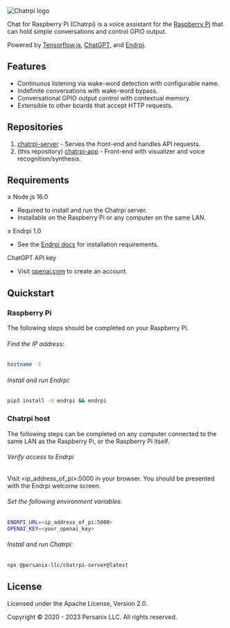 ![Chatrpi logo](https://images.persanix.com/chatrpi/logo-padded.svg)

Chat for Raspberry Pi (Chatrpi) is a voice assistant for the [Raspberry Pi](https://raspberrypi.org)
that can hold simple conversations and control GPIO output.

Powered by [Tensorflow.js](https://www.tensorflow.org/js), [ChatGPT](https://openai.com/chatgpt),
and [Endrpi](https://endrpi.io/).

## Features

* Continuous listening via wake-word detection with configurable name.
* Indefinite conversations with wake-word bypass.
* Conversational GPIO output control with contextual memory.
* Extensible to other boards that accept HTTP requests.

## Repositories

1. [chatrpi-server](https://github.com/persanix-llc/chatrpi-server) - Serves the front-end and handles API requests.
2. (this repository) [chatrpi-app](https://github.com/persanix-llc/chatrpi-app) - Front-end with visualizer and voice
   recognition/synthesis.


## Requirements

≥ Node.js 16.0

* Required to install and run the Chatrpi server.
* Installable on the Raspberry Pi or any computer on the same LAN.

≥ Endrpi 1.0

* See the [Endrpi docs](https://endrpi.io/#quickstart) for installation requirements.

ChatGPT API key

* Visit [openai.com](https://openai.com/) to create an account.

## Quickstart

### Raspberry Pi

The following steps should be completed on your Raspberry Pi.

###### Find the IP address:

```bash
hostname -I
```

###### Install and run Endrpi:

```bash
pip3 install -U endrpi && endrpi
```

### Chatrpi host

The following steps can be completed on any computer connected to the same LAN as the Raspberry Pi,
or the Raspberry Pi itself.

###### Verify access to Endrpi

Visit <ip_address_of_pi>:5000 in your browser.
You should be presented with the Endrpi welcome screen.

###### Set the following environment variables:

```bash
ENDRPI_URL=<ip_address_of_pi:5000>
OPENAI_KEY=<your_openai_key>
```

###### Install and run Chatrpi:

```bash
npx @persanix-llc/chatrpi-server@latest
```

## License

Licensed under the Apache License, Version 2.0.

Copyright &copy; 2020 - 2023 Persanix LLC. All rights reserved.
